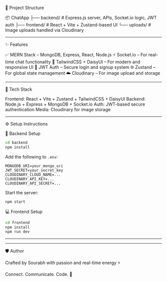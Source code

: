 

📁 Project Structure

📦 ChatApp
├── backend/         # Express.js server, APIs, Socket.io logic, JWT auth
├── frontend/        # React + Vite + Zustand-based UI
└── uploads/         # Image uploads handled via Cloudinary

---

✨ Features

✅ MERN Stack – MongoDB, Express, React, Node.js
⚡ Socket.io – For real-time chat functionality
🎨 TailwindCSS + DaisyUI – For modern and responsive UI
🔐 JWT Auth – Secure login and signup system
🌐 Zustand – For global state management
☁️ Cloudinary – For image upload and storage

---

🚀 Tech Stack

Frontend: React + Vite + Zustand + TailwindCSS + DaisyUI
Backend: Node.js + Express + MongoDB + Socket.io
Auth: JWT-based secure authentication
Media: Cloudinary for image storage

---

⚙️ Setup Instructions

🔧 Backend Setup

```bash
cd backend
npm install
```

Add the following to `.env`:

```env
MONGODB_URI=your_mongo_uri
JWT_SECRET=your_secret_key
CLOUDINARY_CLOUD_NAME=...
CLOUDINARY_API_KEY=...
CLOUDINARY_API_SECRET=...
```

Start the server:

```bash
npm start
```

💻 Frontend Setup

```bash
cd frontend
npm install
npm run dev
```

---


---

🛡️ Author

Crafted by Sourabh with passion and real-time energy ⚡

Connect. Communicate. Code. 🚀
